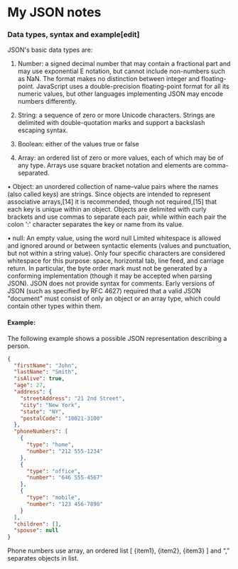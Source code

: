 # My JSON notes  

### Data types, syntax and example[edit]  
  
JSON's basic data types are:  
  1.	Number: a signed decimal number that may contain a fractional part and may use exponential E notation, but cannot include non-numbers such as NaN. The format makes no distinction between integer and floating-point. JavaScript uses a double-precision floating-point format for all its numeric values, but other languages implementing JSON may encode numbers differently.  

  1.	String: a sequence of zero or more Unicode characters. Strings are delimited with double-quotation marks and support a backslash escaping syntax.

  1.	Boolean: either of the values true or false

  1.	Array: an ordered list of zero or more values, each of which may be of any type. Arrays use square bracket notation and elements are comma-separated.

•	Object: an unordered collection of name–value pairs where the names (also called keys) are strings. Since objects are intended to represent associative arrays,[14] it is recommended, though not required,[15] that each key is unique within an object. Objects are delimited with curly brackets and use commas to separate each pair, while within each pair the colon ':' character separates the key or name from its value.

•	null: An empty value, using the word null
Limited whitespace is allowed and ignored around or between syntactic elements (values and punctuation, but not within a string value). Only four specific characters are considered whitespace for this purpose: space, horizontal tab, line feed, and carriage return. In particular, the byte order mark must not be generated by a conforming implementation (though it may be accepted when parsing JSON). JSON does not provide syntax for comments.
Early versions of JSON (such as specified by RFC 4627) required that a valid JSON "document" must consist of only an object or an array type, which could contain other types within them.

#### Example:  
The following example shows a possible JSON representation describing a person.  
```json
{
  "firstName": "John",
  "lastName": "Smith",
  "isAlive": true,
  "age": 27,
  "address": {
    "streetAddress": "21 2nd Street",
    "city": "New York",
    "state": "NY",
    "postalCode": "10021-3100"
  },
  "phoneNumbers": [
    {
      "type": "home",
      "number": "212 555-1234"
    },
    {
      "type": "office",
      "number": "646 555-4567"
    },
    {
      "type": "mobile",
      "number": "123 456-7890"
    }
  ],
  "children": [],
  "spouse": null
}
```  
Phone numbers use array, an ordered list [ {item1}, {item2}, {item3} ]  and “,” separates objects in list.
